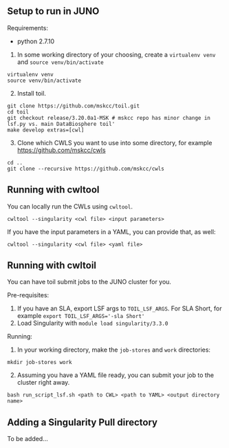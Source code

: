 ## Setup to run in JUNO

Requirements:
- python 2.7.10

1. In some working directory of your choosing, create a `virtualenv venv` and `source venv/bin/activate` 
```
virtualenv venv
source venv/bin/activate
```
2. Install toil.
```
git clone https://github.com/mskcc/toil.git
cd toil
git checkout release/3.20.0a1-MSK # mskcc repo has minor change in lsf.py vs. main DataBiosphere toil'
make develop extras=[cwl]
```
3. Clone which CWLS you want to use into some directory, for example https://github.com/mskcc/cwls
 ```
cd ..
git clone --recursive https://github.com/mskcc/cwls
```

## Running with cwltool

You can locally run the CWLs using `cwltool`.

`cwltool --singularity <cwl file> <input parameters>`

If you have the input parameters in a YAML, you can provide that, as well:

`cwltool --singularity <cwl file> <yaml file>`

## Running with cwltoil

You can have toil submit jobs to the JUNO cluster for you.

Pre-requisites:
1. If you have an SLA, export LSF args to `TOIL_LSF_ARGS`. For SLA Short, for example `export TOIL_LSF_ARGS='-sla Short'`
2. Load Singularity with `module load singularity/3.3.0`

Running:
1. In your working directory, make the `job-stores` and `work` directories:
```
mkdir job-stores work
```
2. Assuming you have a YAML file ready, you can submit your job to the cluster right away.
```
bash run_script_lsf.sh <path to CWL> <path to YAML> <output directory name>
```

## Adding a Singularity Pull directory

To be added...
